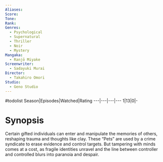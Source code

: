 ```yaml
---
Aliases:
Score:
Tone: 
Rank:
Genres:
  - Psychological
  - Supernatural
  - Thriller
  - Noir
  - Mystery
Mangaka:
  - Ranjō Miyake
Screenwriter:
  - Sadayuki Murai
Director:
  - Takahiro Omori
Studio:
  - Geno Studio
---
```

#todolist
Season|Episodes|Watched|Rating
---|---|---|---
1|13|0|-


# Synopsis
Certain gifted individuals can enter and manipulate the memories of others, reshaping trauma and thoughts like clay. These “Pets” are used by a crime syndicate to erase evidence and control targets. But tampering with minds comes at a cost, as fragile identities unravel and the line between controller and controlled blurs into paranoia and despair.